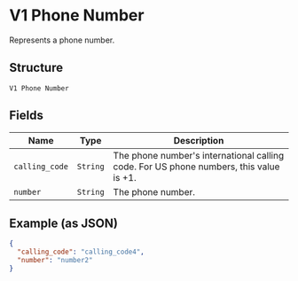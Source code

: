 
# V1 Phone Number

Represents a phone number.

## Structure

`V1 Phone Number`

## Fields

| Name | Type | Description |
|  --- | --- | --- |
| `calling_code` | `String` | The phone number's international calling code. For US phone numbers, this value is +1. |
| `number` | `String` | The phone number. |

## Example (as JSON)

```json
{
  "calling_code": "calling_code4",
  "number": "number2"
}
```

